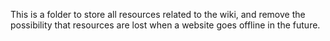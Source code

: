 This is a folder to store all resources related to the wiki, and remove the possibility that resources are lost when a website goes offline in the future.

